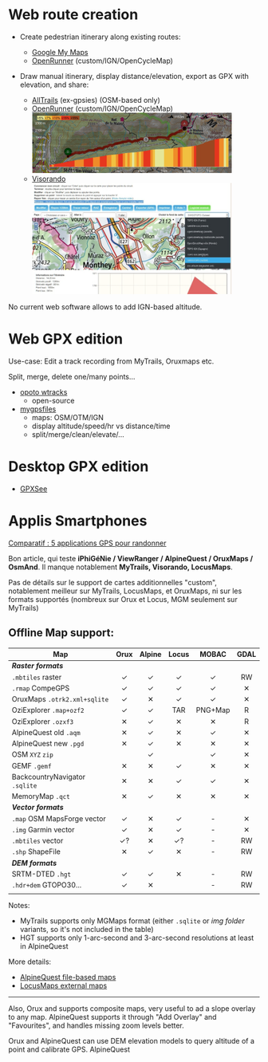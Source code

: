 # Web route creation


* Create pedestrian itinerary along existing routes:
  * [Google My Maps](https://www.google.com/maps/d/)
  * [OpenRunner](https://www.openrunner.com) (custom/IGN/OpenCycleMap)

* Draw manual itinerary, display distance/elevation, export as GPX with elevation, and share:
  * [AllTrails](https://www.alltrails.com/explore/map/new) (ex-gpsies) (OSM-based only)
  * [OpenRunner](https://www.openrunner.com) (custom/IGN/OpenCycleMap)
  <br/><img src="img/geowww/www-OpenRunner-example.jpg" width="400">
  * [Visorando](https://www.visorando.com/logiciel-randonnee.html)
  <br/><img src="img/geowww/www-Visorando-example.jpg" width="400">



No current web software allows to add IGN-based altitude.

# Web GPX edition

Use-case: Edit a track recording from MyTrails, Oruxmaps etc.

Split, merge, delete one/many points...

* [opoto wtracks](https://opoto.github.io/wtracks/)
  * open-source
* [mygpsfiles](http://www.mygpsfiles.com/app/)
  * maps: OSM/OTM/IGN
  * display altitude/speed/hr vs distance/time
  * split/merge/clean/elevate/...

# Desktop GPX edition

* [GPXSee](https://www.gpxsee.org/)

# Applis Smartphones

[Comparatif : 5 applications GPS pour randonner](https://www.i-trekkings.net/articles-outdoor/comparatif-5-applications-gps/)

Bon article, qui teste **iPhiGéNie / ViewRanger / AlpineQuest / OruxMaps / OsmAnd**. Il manque notablement **MyTrails, Visorando, LocusMaps**.

Pas de détails sur le support de cartes additionnelles "custom", notablement meilleur sur MyTrails, LocusMaps, et OruxMaps, ni sur les formats supportés (nombreux sur Orux et Locus, MGM seulement sur MyTrails)

## Offline Map support:

| **Map**                       | Orux | Alpine | Locus | MOBAC | GDAL  |
| -------                       |:----:|:------:|:-----:|:-----:|:-----:|
| 		__*Raster formats*__
| `.mbtiles` raster             |  ✓   |   ✓    |   ✓   |   ✓   |  RW  |
| `.rmap` CompeGPS              |  ✓   |   ✓    |   ✓   |   ✓   |  ✕   |
| OruxMaps `.otrk2.xml+sqlite`  |  ✓   |   ✕    |   ✓   |   ✓   |  ✕   |
| OziExplorer `.map+ozf2`       |  ✓   |   ✓    |   TAR |PNG+Map|  R   |
| OziExplorer `.ozxf3`          |  ✕   |   ✓    |   ✕   |   ✕   |  R   |
| AlpineQuest old `.aqm`        |  ✕   |   ✓    |   ✕   |   ✓   |  ✕   |
| AlpineQuest new `.pgd`        |  ✕   |   ✓    |   ✕   |   ✕   |  ✕   |
| OSM `XYZ` `zip`               |      |   ✓     |       |   ✓   |  ✕   |
| GEMF `.gemf`                  |  ✕   |   ✕    |   ✓   |   ✕   |  ✕   |
| BackcountryNavigator `.sqlite`|  ✕   |   ✕    |   ✓   |   ✓   |  ✕   |
| MemoryMap `.qct`              |  ✕   |   ✓    |   ✕   |   ✕   |  ✕   |
| 		__*Vector formats*__
| `.map` OSM MapsForge vector   |  ✓   |   ✕    |   ✓   |   -   |  ✕   |
| `.img` Garmin vector          |  ✓   |   ✕    |   ✓   |   -   |  ✕   |
| `.mbtiles` vector             |  ✓?  |   ✕    |   ✓?  |   -   |  RW  |
| `.shp` ShapeFile              |  ✕   |   ✓    |   ✕   |   -   |  RW  |
| 		__*DEM formats*__
| SRTM-DTED `.hgt`              |  ✓   |   ✓    |   ✕   |   -   |  RW  |
| `.hdr+dem` GTOPO30...         |  ✓   |   ✕    |       |   -   |  RW  |
||||

Notes:
* MyTrails supports only MGMaps format (either `.sqlite` or *img folder* variants, so it's not included in the table)
* HGT supports only 1-arc-second and 3-arc-second resolutions at least in AlpineQuest

More details:

* [AlpineQuest file-based maps](https://www.alpinequest.net/en/help/v2/maps/file-based-select)
* [LocusMaps external maps](https://docs.locusmap.eu/doku.php?id=manual:user_guide:maps_external)

---

Also, Orux and supports composite maps, very useful to ad a slope overlay to any map. AlpineQuest  supports it through "Add Overlay" and "Favourites", and handles missing zoom levels better.


Orux  and AlpineQuest can use DEM elevation models to query altitude of a point and calibrate GPS.
AlpineQuest
